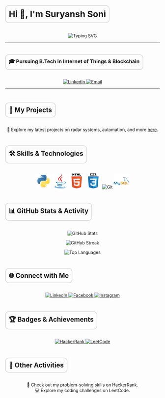 <h1 align="center" style="border: 2px solid #ddd; border-radius: 12px; padding: 10px; display: inline-block;">Hi 👋, I'm Suryansh Soni</h1>
<p align="center">
  <img src="https://readme-typing-svg.demolab.com?font=Fira+Code&size=24&pause=1000&center=true&vCenter=true&width=435&lines=Welcome+to+My+GitHub+Profile!+Passionate+about+tech+and+Physics" alt="Typing SVG" />
</p>
<hr>
<h3 align="center" style="border: 2px solid #ddd; border-radius: 12px; padding: 10px; display: inline-block;">
  🎓 Pursuing B.Tech in Internet of Things & Blockchain
</h3>
<p align="center">
  <a href="https://linkedin.com/in/suryansh-soni-0a244b294/" target="_blank">
    <img src="https://img.shields.io/badge/LinkedIn-Connect-blue?style=for-the-badge&logo=linkedin" alt="LinkedIn" />
  </a>
  <a href="mailto:sonisuryansh53@gmail.com" target="_blank">
    <img src="https://img.shields.io/badge/Email-Contact-red?style=for-the-badge&logo=gmail" alt="Email" />
  </a>
</p>
<hr>

<h2 align="center" style="border: 2px solid #ddd; border-radius: 12px; padding: 10px; display: inline-block;">💼 My Projects</h2>
<p align="center">🌟 Explore my latest projects on radar systems, automation, and more <a href="https://github.com/sonisuryansh?tab=repositories">here</a>.</p>

<h2 align="center" style="border: 2px solid #ddd; border-radius: 12px; padding: 10px; display: inline-block;">🛠️ Skills & Technologies</h2>
<p align="center">
  <img src="https://raw.githubusercontent.com/devicons/devicon/master/icons/python/python-original.svg" alt="Python" width="50" height="50"/>
  <img src="https://raw.githubusercontent.com/devicons/devicon/master/icons/java/java-original.svg" alt="Java" width="50" height="50"/>
  <img src="https://raw.githubusercontent.com/devicons/devicon/master/icons/html5/html5-original-wordmark.svg" alt="HTML" width="50" height="50"/>
  <img src="https://raw.githubusercontent.com/devicons/devicon/master/icons/css3/css3-original-wordmark.svg" alt="CSS3" width="50" height="50"/>
  <img src="https://www.vectorlogo.zone/logos/git-scm/git-scm-icon.svg" alt="Git" width="50" height="50"/>
  <img src="https://raw.githubusercontent.com/devicons/devicon/master/icons/mysql/mysql-original-wordmark.svg" alt="MySQL" width="50" height="50"/>
</p>

<h2 align="center" style="border: 2px solid #ddd; border-radius: 12px; padding: 10px; display: inline-block;">📊 GitHub Stats & Activity</h2>
<p align="center">
  <img src="https://github-readme-stats.vercel.app/api?username=sonisuryansh&show_icons=true&theme=radical" alt="GitHub Stats" />
</p>
<p align="center">
  <img src="https://github-readme-streak-stats.herokuapp.com/?user=sonisuryansh&theme=radical" alt="GitHub Streak" />
</p>
<p align="center">
  <img src="https://github-readme-stats.vercel.app/api/top-langs?username=sonisuryansh&show_icons=true&locale=en&layout=compact&theme=radical" alt="Top Languages" />
</p>

<h2 align="center" style="border: 2px solid #ddd; border-radius: 12px; padding: 10px; display: inline-block;">🌐 Connect with Me</h2>
<p align="center">
  <a href="https://linkedin.com/in/suryansh-soni-0a244b294/" target="_blank">
    <img src="https://raw.githubusercontent.com/rahuldkjain/github-profile-readme-generator/master/src/images/icons/Social/linked-in-alt.svg" alt="LinkedIn" height="40" width="40" />
  </a>
  <a href="https://fb.com/suryansh.verma.10004" target="_blank">
    <img src="https://raw.githubusercontent.com/rahuldkjain/github-profile-readme-generator/master/src/images/icons/Social/facebook.svg" alt="Facebook" height="40" width="40" />
  </a>
  <a href="https://instagram.com/_suryanshsoni/" target="_blank">
    <img src="https://raw.githubusercontent.com/rahuldkjain/github-profile-readme-generator/master/src/images/icons/Social/instagram.svg" alt="Instagram" height="40" width="40" />
  </a>
</p>

<h2 align="center" style="border: 2px solid #ddd; border-radius: 12px; padding: 10px; display: inline-block;">🏆 Badges & Achievements</h2>
<p align="center">
  <a href="https://www.hackerrank.com/sonisuryansh53" target="_blank">
    <img src="https://raw.githubusercontent.com/rahuldkjain/github-profile-readme-generator/master/src/images/icons/Social/hackerrank.svg" alt="HackerRank" height="40" width="40" />
  </a>
  <a href="https://www.leetcode.com/sonisuryansh/" target="_blank">
    <img src="https://raw.githubusercontent.com/rahuldkjain/github-profile-readme-generator/master/src/images/icons/Social/leet-code.svg" alt="LeetCode" height="40" width="40" />
  </a>
</p>

<h2 align="center" style="border: 2px solid #ddd; border-radius: 12px; padding: 10px; display: inline-block;">🌟 Other Activities</h2>
<p align="center">
  🏅 Check out my problem-solving skills on HackerRank.<br>
  💻 Explore my coding challenges on LeetCode.
</p>

